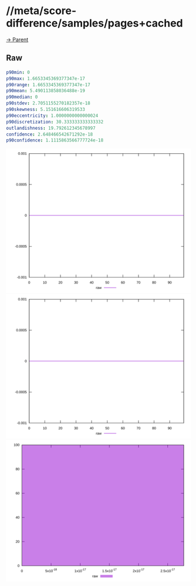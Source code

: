 
# //meta/score-difference/samples/pages+cached

[→ Parent](../..)


## Raw


```yaml
p90min: 0
p90max: 1.6653345369377347e-17
p90range: 1.6653345369377347e-17
p90mean: 5.490113858036488e-19
p90median: 0
p90stdev: 2.7051155270182357e-18
p90skewness: 5.151616606319533
p90eccentricity: 1.0000000000000024
p90discretization: 30.333333333333332
outlandishness: 19.792612345678997
confidence: 2.648466542671292e-18
p90confidence: 1.1115863566777724e-18

```

![PLOT: raw-values](./raw/values.svg)![PLOT: raw-sorted](./raw/sorted.svg)![PLOT: raw-histogram](./raw/histogram.svg)